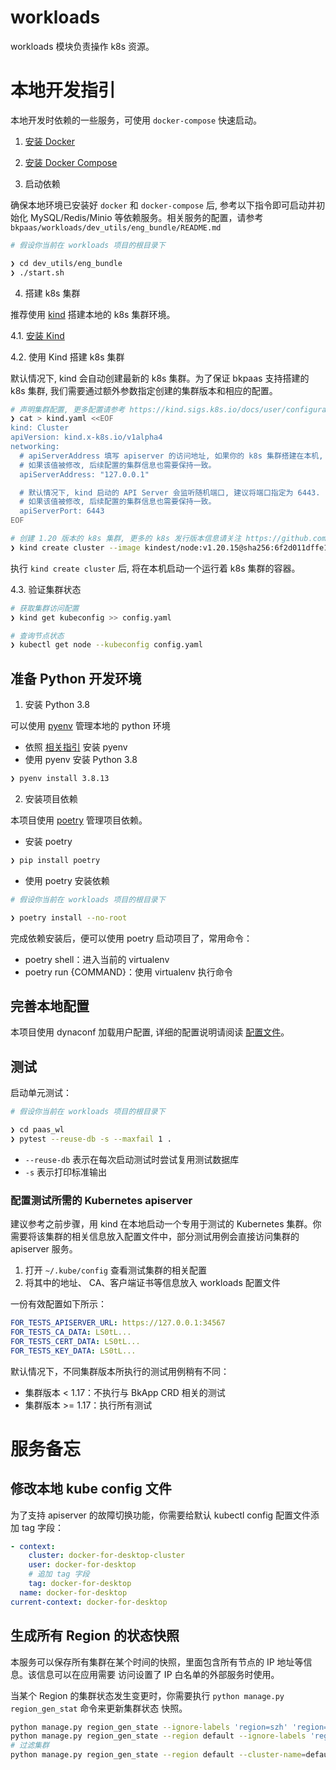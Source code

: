 # workloads

workloads 模块负责操作 k8s 资源。

# 本地开发指引

本地开发时依赖的一些服务，可使用 `docker-compose` 快速启动。
1. [安装 Docker](https://docs.docker.com/engine/install/)

2. [安装 Docker Compose](https://docs.docker.com/compose/install/)

3. 启动依赖

确保本地环境已安装好 `docker` 和 `docker-compose` 后, 参考以下指令即可启动并初始化 MySQL/Redis/Minio 等依赖服务。相关服务的配置，请参考 `bkpaas/workloads/dev_utils/eng_bundle/README.md`

```bash
# 假设你当前在 workloads 项目的根目录下

❯ cd dev_utils/eng_bundle
❯ ./start.sh
```

4. 搭建 k8s 集群

推荐使用 [kind](https://kind.sigs.k8s.io/) 搭建本地的 k8s 集群环境。

4.1. [安装 Kind](https://kind.sigs.k8s.io/docs/user/quick-start/#installation)

4.2. 使用 Kind 搭建 k8s 集群

默认情况下, kind 会自动创建最新的 k8s 集群。为了保证 bkpaas 支持搭建的 k8s 集群, 我们需要通过额外参数指定创建的集群版本和相应的配置。

```bash
# 声明集群配置, 更多配置请参考 https://kind.sigs.k8s.io/docs/user/configuration/
❯ cat > kind.yaml <<EOF
kind: Cluster
apiVersion: kind.x-k8s.io/v1alpha4
networking:
  # apiServerAddress 填写 apiserver 的访问地址, 如果你的 k8s 集群搭建在本机, 填写 127.0.0.1 即可
  # 如果该值被修改, 后续配置的集群信息也需要保持一致。
  apiServerAddress: "127.0.0.1"

  # 默认情况下, kind 启动的 API Server 会监听随机端口, 建议将端口指定为 6443.
  # 如果该值被修改, 后续配置的集群信息也需要保持一致。
  apiServerPort: 6443
EOF

# 创建 1.20 版本的 k8s 集群, 更多的 k8s 发行版本信息请关注 https://github.com/kubernetes-sigs/kind/releases
❯ kind create cluster --image kindest/node:v1.20.15@sha256:6f2d011dffe182bad80b85f6c00e8ca9d86b5b8922cdf433d53575c4c5212248 --config=./kind.yaml
```

执行 `kind create cluster` 后, 将在本机启动一个运行着 k8s 集群的容器。

4.3. 验证集群状态

```bash
# 获取集群访问配置
❯ kind get kubeconfig >> config.yaml

# 查询节点状态
❯ kubectl get node --kubeconfig config.yaml
```

## 准备 Python 开发环境

1. 安装 Python 3.8

可以使用 [pyenv](https://github.com/pyenv/pyenv) 管理本地的 python 环境
- 依照 [相关指引](https://github.com/pyenv/pyenv#getting-pyenv) 安装 pyenv
- 使用 pyenv 安装 Python 3.8

```bash
❯ pyenv install 3.8.13
```

2. 安装项目依赖

本项目使用 [poetry](https://python-poetry.org/) 管理项目依赖。

- 安装 poetry
```bash
❯ pip install poetry
```

- 使用 poetry 安装依赖
```bash
# 假设你当前在 workloads 项目的根目录下

❯ poetry install --no-root
```

完成依赖安装后，便可以使用 poetry 启动项目了，常用命令：
- poetry shell：进入当前的 virtualenv
- poetry run {COMMAND}：使用 virtualenv 执行命令

## 完善本地配置

本项目使用 dynaconf 加载用户配置, 详细的配置说明请阅读 [配置文件](./paas_wl/paas_wl/settings/__init__.py)。

## 测试

启动单元测试：

```bash
# 假设你当前在 workloads 项目的根目录下

❯ cd paas_wl
❯ pytest --reuse-db -s --maxfail 1 .
```

- `--reuse-db` 表示在每次启动测试时尝试复用测试数据库
- `-s` 表示打印标准输出

### 配置测试所需的 Kubernetes apiserver

建议参考之前步骤，用 kind 在本地启动一个专用于测试的 Kubernetes 集群。你需要将该集群的相关信息放入配置文件中，部分测试用例会直接访问集群的 apiserver 服务。

1. 打开 `~/.kube/config` 查看测试集群的相关配置
2. 将其中的地址、 CA、客户端证书等信息放入 workloads 配置文件

一份有效配置如下所示：

```YAML
FOR_TESTS_APISERVER_URL: https://127.0.0.1:34567
FOR_TESTS_CA_DATA: LS0tL...
FOR_TESTS_CERT_DATA: LS0tL...
FOR_TESTS_KEY_DATA: LS0tL...
```

默认情况下，不同集群版本所执行的测试用例稍有不同：

- 集群版本 < 1.17：不执行与 BkApp CRD 相关的测试
- 集群版本 >= 1.17：执行所有测试


# 服务备忘

## 修改本地 kube config 文件

为了支持 apiserver 的故障切换功能，你需要给默认 kubectl config 配置文件添加 tag 字段：

```yaml
- context:
    cluster: docker-for-desktop-cluster
    user: docker-for-desktop
    # 追加 tag 字段
    tag: docker-for-desktop
  name: docker-for-desktop
current-context: docker-for-desktop
```

## 生成所有 Region 的状态快照

本服务可以保存所有集群在某个时间的快照，里面包含所有节点的 IP 地址等信息。该信息可以在应用需要
访问设置了 IP 白名单的外部服务时使用。

当某个 Region 的集群状态发生变更时，你需要执行 `python manage.py region_gen_stat` 命令来更新集群状态
快照。

```bash
python manage.py region_gen_state --ignore-labels 'region=szh' 'region=sz'
python manage.py region_gen_state --region default --ignore-labels 'region=szt' 'region=sz'
# 过滤集群
python manage.py region_gen_state --region default --cluster-name=default-cluster
```
